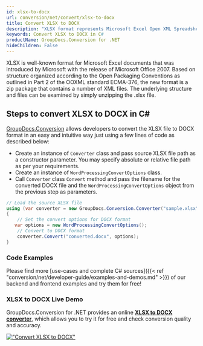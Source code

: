 ```yaml
---
id: xlsx-to-docx
url: conversion/net/convert/xlsx-to-docx
title: Convert XLSX to DOCX
description: "XLSX format represents Microsoft Excel Open XML Spreadsheet with .xlsx extension. Learn how to convert XLSX to DOCX file programmatically in C# language using GroupDocs.Conversion for .NET library."
keywords: Convert XLSX to DOCX in C#
productName: GroupDocs.Conversion for .NET
hideChildren: False
---
```


XLSX is well-known format for Microsoft Excel documents that was introduced by Microsoft with the release of Microsoft Office 2007. Based on structure organized according to the Open Packaging Conventions as outlined in Part 2 of the OOXML standard ECMA-376, the new format is a zip package that contains a number of XML files. The underlying structure and files can be examined by simply unzipping the .xlsx file.

## Steps to convert XLSX to DOCX in C#

[GroupDocs.Conversion](https://products.groupdocs.com/conversion/net) allows developers to convert the XLSX file to DOCX format in an easy and intuitive way just using a few lines of code as described below:

* Create an instance of `Converter` class and pass source XLSX file path as a constructor parameter. You may specify absolute or relative file path as per your requirements. 
* Create an instance of `WordProcessingConvertOptions` class.
* Call `Converter` class `Convert` method and pass the filename for the converted DOCX file and the `WordProcessingConvertOptions` object from the previous step as parameters.

```csharp
// Load the source XLSX file
using (var converter = new GroupDocs.Conversion.Converter("sample.xlsx"))
{
    // Set the convert options for DOCX format
   var options = new WordProcessingConvertOptions();
    // Convert to DOCX format
    converter.Convert("converted.docx", options);
}
```

### Code Examples

Please find more [use-cases and complete C# sources]({{< ref "conversion/net/developer-guide/examples-and-demos.md" >}}) of our backend and frontend examples and try them for free!

### XLSX to DOCX Live Demo

GroupDocs.Conversion for .NET provides an online [**XLSX to DOCX converter**](https://products.groupdocs.app/conversion/xlsx-to-docx), which allows you to try it for free and check conversion quality and accuracy.

[!["Convert XLSX to DOCX"](conversion/net/images/convert-to-docx/convert-xlsx-to-docx.png)](https://products.groupdocs.app/conversion/xlsx-to-docx)